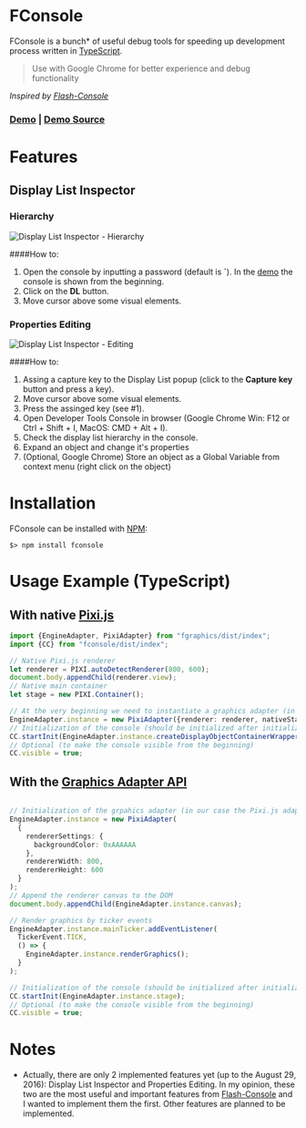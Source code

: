 # FConsole
FConsole is a bunch* of useful debug tools for speeding up development process written in [TypeScript](https://github.com/Microsoft/TypeScript).

> Use with Google Chrome for better experience and debug functionality

*Inspired by [Flash-Console](https://github.com/junkbyte/flash-console)*


### **[Demo](https://flashist.github.io/fexamples/) | [Demo Source](https://github.com/flashist/fexamples)**

# Features

## Display List Inspector

### Hierarchy
![Display List Inspector - Hierarchy](https://github.com/flashist/flashist.github.io/blob/master/fexamples/images/demo/display-list-inspecotr_hierarchy-1.gif?raw=true)

####How to:
1. Open the console by inputting a password (default is **`**). In the [demo](https://flashist.github.io/fexamples/) the console is shown from the beginning.
2. Click on the **DL** button.
3. Move cursor above some visual elements.

### Properties Editing
![Display List Inspector - Editing](https://github.com/flashist/flashist.github.io/blob/master/fexamples/images/demo/display-list-inspector_editing-1.gif?raw=truep)

####How to:
1. Assing a capture key to the Display List popup (click to the **Capture key** button and press a key).
2. Move cursor above some visual elements.
3. Press the assinged key (see #1).
4. Open Developer Tools Console in browser (Google Chrome Win: F12 or Ctrl + Shift + I, MacOS: CMD + Alt + I).
5. Check the display list hierarchy in the console.
6. Expand an object and change it's properties
7. (Optional, Google Chrome) Store an object as a Global Variable from context menu (right click on the object)
 
# Installation

FConsole can be installed with [NPM](https://docs.npmjs.com/getting-started/what-is-npm):

```
$> npm install fconsole
```

# Usage Example (TypeScript)

## With native [Pixi.js](https://github.com/pixijs/pixi.js)
```TypeScript
import {EngineAdapter, PixiAdapter} from "fgraphics/dist/index";
import {CC} from "fconsole/dist/index";

// Native Pixi.js renderer
let renderer = PIXI.autoDetectRenderer(800, 600);
document.body.appendChild(renderer.view);
// Native main container
let stage = new PIXI.Container();

// At the very beginning we need to instantiate a graphics adapter (in our case the Pixi.js adapter).
EngineAdapter.instance = new PixiAdapter({renderer: renderer, nativeStage: stage});
// Initialization of the console (should be initialized after initialization of the adapter)
CC.startInit(EngineAdapter.instance.createDisplayObjectContainerWrapper(stage));
// Optional (to make the console visible from the beginning)
CC.visible = true;
```

## With the [Graphics Adapter API](https://github.com/flashist/fgraphics)
```TypeScript

// Initialization of the grpahics adapter (in our case the Pixi.js adapter)
EngineAdapter.instance = new PixiAdapter(
  {
    rendererSettings: {
      backgroundColor: 0xAAAAAA
    },
    rendererWidth: 800,
    rendererHeight: 600
  }
);
// Append the renderer canvas to the DOM
document.body.appendChild(EngineAdapter.instance.canvas);

// Render graphics by ticker events
EngineAdapter.instance.mainTicker.addEventListener(
  TickerEvent.TICK,
  () => {
    EngineAdapter.instance.renderGraphics();
  }
);

// Initialization of the console (should be initialized after initialization of the adapter)
CC.startInit(EngineAdapter.instance.stage);
// Optional (to make the console visible from the beginning)
CC.visible = true;
```

# Notes
* Actually, there are only 2 implemented features yet (up to the August 29, 2016): Display List Inspector and Properties Editing. In my opinion, these two are the most useful and important features from [Flash-Console](https://github.com/junkbyte/flash-console) and I wanted to implement them the first. Other features are planned to be implemented.
